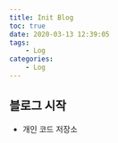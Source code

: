```yaml
---
title: Init Blog
toc: true
date: 2020-03-13 12:39:05
tags: 
    - Log
categories: 
    - Log
---
```


## 블로그 시작
- 개인 코드 저장소 
